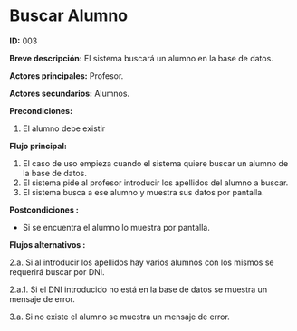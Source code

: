 # Buscar Alumno

**ID:** 003

**Breve descripción:** El sistema buscará un alumno en la base de datos.

**Actores principales:** Profesor.

**Actores secundarios:** Alumnos.

**Precondiciones:**

1. El alumno debe existir

**Flujo principal:**

1. El caso de uso empieza cuando el sistema quiere buscar un alumno de la base de datos.
2. El sistema pide al profesor introducir los apellidos del alumno a buscar.
3. El sistema busca a ese alumno y muestra sus datos por pantalla.

**Postcondiciones :**

* Si se encuentra el alumno lo muestra por pantalla.

**Flujos alternativos :**

2.a. Si al introducir los apellidos hay varios alumnos con los mismos se requerirá buscar por DNI.

2.a.1. Si el DNI introducido no está en la base de datos se muestra un mensaje de error.

3.a. Si no existe el alumno se muestra un mensaje de error.
